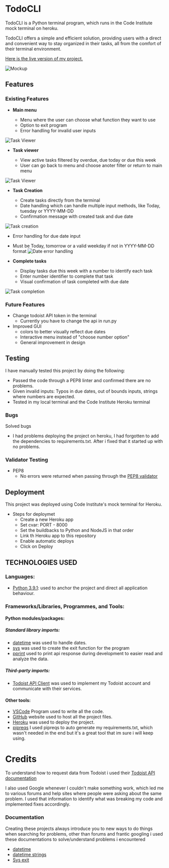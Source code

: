 # TodoCLI
TodoCLI is a Python terminal program, which runs in the Code Institute mock terminal on heroku.

TodoCLI offers a simple and efficient solution, providing users with a direct and convenient way to stay organized in their tasks, all from the comfort of their terminal environment.

[Here is the live version of my project.](https://todoist-ci-68350e20c8b6.herokuapp.com/)

![Mockup](/assets/images/readme/mockup.png)

## Features

### Existing Features
- __Main menu__

  - Menu where the user can choose what function they want to use
  - Option to exit program
  - Error handling for invalid user inputs

![Task Viewer](/assets/images/readme/menu.png)

- __Task viewer__

  - View active tasks filtered by overdue, due today or due this week
  - User can go back to menu and choose anoter filter or return to main menu

![Task Viewer](/assets/images/readme/taskviewer.png)

- __Task Creation__

  - Create tasks directly from the terminal
  - Date handling which can handle multiple input methods, like Today, tuesday
  or YYYY-MM-DD
  - Confirmation message with created task and due date

![Task creation](/assets/images/readme/taskcreation.png)

  - Error handling for due date input
  - Must be Today, tomorrow or a valid weekday if not in YYYY-MM-DD format
![Date error handling](/assets/images/readme/datehandling.png)

- __Complete tasks__

  - Display tasks due this week with a number to identify each task
  - Enter number identifier to complete that task
  - Visual confirmation of task completed with due date

![Task completion](/assets/images/readme/completetask.png)

### Future Features

- Change todoist API token in the terminal
    - Currently you have to change the api in run.py
- Improved GUI
    - colors to better visually reflect due dates
    - Interactive menu instead of "choose number option"
    - General improvement in design

## Testing
I have manually tested this project by doing the following:
- Passed the code through a PEP8 linter and confirmed there are no problems.
- Given invalid inputs: Typos in due dates, out of bounds inputs, strings where numbers are expected.
- Tested in my local terminal and the Code Institute Heroku terminal

### Bugs
Solved bugs
- I had problems deploying the project on heroku, I had forgotten to add the dependencies to requirements.txt. After i fixed that it started up with no problems.

### Validator Testing
- PEP8
  - No errors were returned when passing through the [PEP8 validator](https://pep8ci.herokuapp.com/)

## Deployment

This project was deployed using Code Institute's mock terminal for Heroku.
- Steps for deploymet
    - Create a new Heroku app
    - Set cvar: PORT - 8000
    - Set the buildbacks to Python and NodeJS in that order
    - Link th Heroku app to this repository
    - Enable automatic deploys
    - Click on Deploy

## TECHNOLOGIES USED

### Languages:

- [Python 3.9.1](https://www.python.org/downloads/release/python-391/): used to anchor the project and direct all application behaviour.

### Frameworks/Libraries, Programmes, and Tools:

#### Python modules/packages:

##### Standard library imports:

- [datetime](https://docs.python.org/3/library/datetime.html) was used to handle dates.
- [sys](https://docs.python.org/3/library/sys.html) was used to create the exit function for the program
- [pprint](https://docs.python.org/3/library/pprint.html) used to print api response during development to easier read and analyze the data.

##### Third-party imports:

- [Todoist API Client](https://pypi.org/project/todoist-api-python/) was used to implement my Todoist account and communicate with their services.

#### Other tools:

- [VSCode](https://code.visualstudio.com/) Program used to write all the code.
- [GitHub](https://github.com/) website used to host all the project files.
- [Heroku](https://www.heroku.com/) was used to deploy the project.
- [pipreqs](https://github.com/bndr/pipreqs) I used pipreqs to auto generate my requirements.txt, which wasn't needed in the end but it's a great tool that im sure i will keep using.



# Credits 

To understand how to request data from Todoist i used their [Todoist API documentation](https://developer.todoist.com/rest/v2/#overview)

I also used Google whenever I couldn't make something work, which led me to various forums and help sites where people were asking about the same problem. I used that information to identify what was breaking my code and implemented fixes accordingly.

### Documentation

Creating these projects always introduce you to new ways to do things when searching for problems, other than forums and frantic googling i used these documentations to solve/understand problems i encountered
- [datetime](https://www.geeksforgeeks.org/python-datetime-timedelta-function/)
- [datetime strings](https://www.geeksforgeeks.org/converting-string-yyyy-mm-dd-into-datetime-in-python/)
- [Sys exit](https://stackoverflow.com/questions/14639077/how-to-use-sys-exit-in-python)
